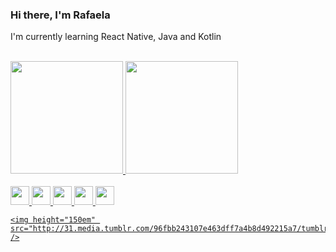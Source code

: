 ### Hi there, I'm Rafaela 


<p>I'm currently learning React Native, Java and Kotlin </p>

<br>

<div>
    <a href="https://github.com/rafatillmann">
        <img height="180em"
            src="https://github-readme-stats.vercel.app/api?username=rafatillmann&show_icons=true&theme=react&include_all_commits=true&count_private=true" />
        <img height="180em"
            src="https://github-readme-stats.vercel.app/api/top-langs/?username=rafatillmann&layout=compact&langs_count=7&theme=react" />
</div>
    
<br>

<div>
    <div> 
        <img height="30em" src="https://cdn.jsdelivr.net/gh/devicons/devicon/icons/python/python-original.svg" />
        <img height="30em" src="https://cdn.jsdelivr.net/gh/devicons/devicon/icons/javascript/javascript-original.svg" />
        <img height="30em" src="https://cdn.jsdelivr.net/gh/devicons/devicon/icons/html5/html5-original.svg" />
        <img height="30em" src="https://cdn.jsdelivr.net/gh/devicons/devicon/icons/css3/css3-original.svg" />
        <img height="30em" src="https://cdn.jsdelivr.net/gh/devicons/devicon/icons/figma/figma-original.svg" />  
    </div>
    
    <img height="150em" src="http://31.media.tumblr.com/96fbb243107e463dff7a4b8d492215a7/tumblr_n1jq9mEa0W1sujz4so2_500.gif" />
</div> 

